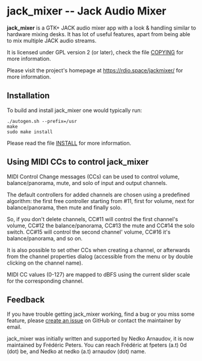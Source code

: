 jack_mixer -- Jack Audio Mixer
==============================

**jack_mixer** is a GTK+ JACK audio mixer app with a look & handling similar to
hardware mixing desks. It has lot of useful features, apart from being able to
mix multiple JACK audio streams.

It is licensed under GPL version 2 (or later), check the file [COPYING] for
more information.

Please visit the project's homepage at https://rdio.space/jackmixer/ for more
information.


## Installation

To build and install jack_mixer one would typically run:

```console
./autogen.sh --prefix=/usr
make
sudo make install
```

Please read the file [INSTALL] for more information.


## Using MIDI CCs to control jack_mixer

MIDI Control Change messages (CCs) can be used to control volume,
balance/panorama, mute, and solo of input and output channels.

The default controllers for added channels are chosen using a predefined
algorithm: the first free controller starting from #11, first for volume, next
for balance/panorama, then mute and finally solo.

So, if you don't delete channels, CC#11 will control the first channel's
volume, CC#12 the balance/panorama, CC#13 the mute and CC#14 the solo switch.
CC#15 will control the second channel' volume, CC#16 it's balance/panorama, and
so on.

It is also possible to set other CCs when creating a channel, or afterwards
from the channel properties dialog (accessible from the menu or by double
clicking on the channel name).

MIDI CC values (0-127) are mapped to dBFS using the current slider scale for
the corresponding channel.


## Feedback

If you have trouble getting jack_mixer working, find a bug or you miss some
feature, please [create an issue] on GitHub or contact the maintainer by email.

jack_mixer was initially written and supported by Nedko Arnaudov, it is now
maintained by Frédéric Peters. You can reach Frédéric at fpeters (a.t) 0d (dot)
be, and Nedko at nedko (a.t) arnaudov (dot) name.


[COPYING]: ./COPYING
[INSTALL]: ./INSTALL
[create an issue]: https://github.com/jack-mixer/jack_mixer/issues
